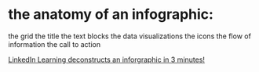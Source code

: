 # the anatomy of an infographic:

the grid
the title
the text blocks
the data visualizations
the icons
the flow of information
the call to action

[LinkedIn Learning deconstructs an inforgraphic in 3 minutes!](https://www.linkedin.com/learning/designing-an-infographic/deconstructing-the-completed-infographic?u=2194065)
